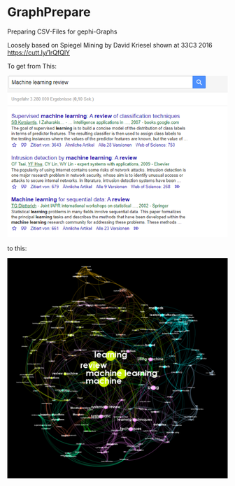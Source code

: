 # GraphPrepare
Preparing CSV-Files for gephi-Graphs

Loosely based on Spiegel Mining by David Kriesel shown at 33C3 2016
https://cutt.ly/1rQfQlY

To get from This:

![](image.png)

to this:

![](ML_Graph.png)
